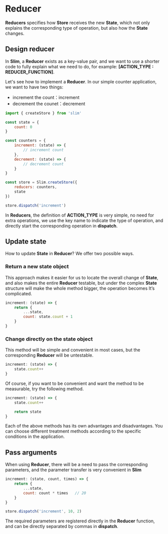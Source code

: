 # Reducer
**Reducers** specifies how **Store** receives the new **State**, which not only explains the corresponding type of operation, but also how the **State** changes.

## Design reducer
In **Slim**, a **Reducer** exists as a key-value pair, and we want to use a shorter code to fully explain what we need to do, for example: **[ACTION_TYPE : REDUCER_FUNCTION]**.

Let's see how to implement a **Reducer**. In our simple counter application, we want to have two things:

* increment the count：increment
* decrement the counet：decrement

```javascript
import { createStore } from 'slim'

const state = {
    count: 0
}

const counters = {
    increment: (state) => {
        // increment count
    },
    decrement: (state) => {
        // decrement count
    }
}

const store = Slim.createStore({
    reducers: counters,
    state
})

store.dispatch('increment')
```

In **Reducers**, the definition of **ACTION_TYPE** is very simple, no need for extra operations, we use the key name to indicate the type of operation, and directly start the corresponding operation in **dispatch**.

## Update state

How to update **State** in **Reducer**? We offer two possible ways.

### Return a new state object

This approach makes it easier for us to locate the overall change of **State**, and also makes the entire **Reducer** testable, but under the complex **State** structure will make the whole method bigger, the operation becomes It’s complicated.

```javascript
increment: (state) => {
    return {
        ...state,
        count: state.count + 1
    }
}
```

### Change directly on the state object

This method will be simple and convenient in most cases, but the corresponding **Reducer** will be untestable.

```javascript
increment: (state) => {
    state.count++
}
```

Of course, if you want to be convenient and want the method to be measurable, try the following method.

```javascript
increment: (state) => {
    state.count++

    return state
}
```

Each of the above methods has its own advantages and disadvantages. You can choose different treatment methods according to the specific conditions in the application.

## Pass arguments

When using **Reducer**, there will be a need to pass the corresponding parameters, and the parameter transfer is very convenient in **Slim**

```javascript
increment: (state, count, times) => {
    return {
        ...state,
        count: count * times   // 20
    }
}

store.dispatch('increment', 10, 2)
```

The required parameters are registered directly in the **Reducer** function, and can be directly separated by commas in **dispatch**.
